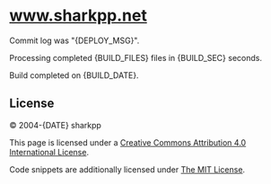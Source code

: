 # www.sharkpp.net

Commit log was "{DEPLOY_MSG}".

Processing completed {BUILD_FILES} files in {BUILD_SEC} seconds.

Build completed on {BUILD_DATE}.

## License

&copy; 2004-{DATE} sharkpp

This page is licensed under a [Creative Commons Attribution 4.0 International License](http://creativecommons.org/licenses/by/4.0/).

Code snippets are additionally licensed under [The MIT License](http://opensource.org/licenses/MIT).
